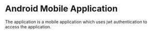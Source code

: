 # Android Mobile Application
The application is a mobile application which uses jwt authentication to access the application.
